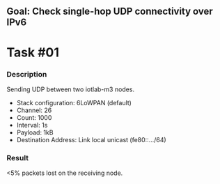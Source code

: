 ## Goal: Check single-hop UDP connectivity over IPv6

Task #01
========
### Description

Sending UDP between two iotlab-m3 nodes.
* Stack configuration:    6LoWPAN (default)
* Channel:                26
* Count:                  1000
* Interval:               1s
* Payload:                1kB
* Destination Address:    Link local unicast (fe80::.../64)

### Result

<5% packets lost on the receiving node.
